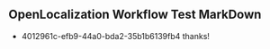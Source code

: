## OpenLocalization Workflow Test MarkDown
* 4012961c-efb9-44a0-bda2-35b1b6139fb4 thanks!

<!--HONumber=Sep16_HO1-->


